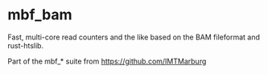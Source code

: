 # mbf_bam

Fast, multi-core read counters and the like based on the BAM fileformat and rust-htslib.


Part of the mbf_* suite from https://github.com/IMTMarburg
